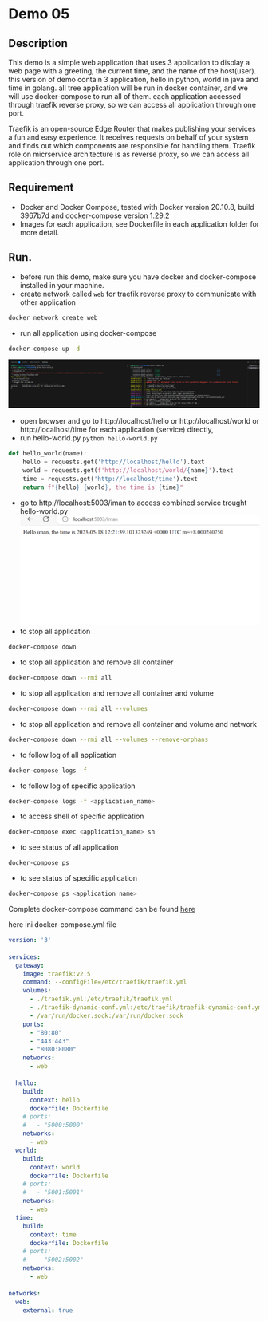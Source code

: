 # Demo 05
## Description
This demo is a simple web application that uses 3 application to display a web page with a greeting, the current time, and the name of the host(user). 
this version of demo contain 3 application, hello in python, world in java and time in golang. all tree application will be run in docker container, and we will use docker-compose to run all of them.
each application accessed through traefik reverse proxy, so we can access all application through one port.

Traefik is an open-source Edge Router that makes publishing your services a fun and easy experience. It receives requests on behalf of your system and finds out which components are responsible for handling them. Traefik role on micrservice architecture is as reverse proxy, so we can access all application through one port.

## Requirement
- Docker and Docker Compose, tested with Docker version 20.10.8, build 3967b7d and docker-compose version 1.29.2
- Images for each application, see Dockerfile in each application folder for more detail.

## Run.
- before run this demo, make sure you have docker and docker-compose installed in your machine.
- create network called `web` for traefik reverse proxy to communicate with other application
```bash
docker network create web
```
- run all application using docker-compose
```bash
docker-compose up -d
```
![docker-compose up](../images/demo05-terminal.png)
- open browser and go to http://localhost/hello or http://localhost/world or http://localhost/time for each application (service) directly,
- run hello-world.py `python hello-world.py`
```python
def hello_world(name):
    hello = requests.get('http://localhost/hello').text
    world = requests.get(f'http://localhost/world/{name}').text
    time = requests.get('http://localhost/time').text
    return f"{hello} {world}, the time is {time}"
```
- go to http://localhost:5003/iman to access combined service trought hello-world.py  
![demo web](../images/demo05-web.png)
- to stop all application
```bash
docker-compose down
```
- to stop all application and remove all container
```bash
docker-compose down --rmi all
```
- to stop all application and remove all container and volume
```bash
docker-compose down --rmi all --volumes
```
- to stop all application and remove all container and volume and network
```bash
docker-compose down --rmi all --volumes --remove-orphans
```
- to follow log of all application
```bash
docker-compose logs -f
```
- to follow log of specific application
```bash
docker-compose logs -f <application_name>
```
- to access shell of specific application
```bash
docker-compose exec <application_name> sh
```
- to see status of all application
```bash
docker-compose ps
```
- to see status of specific application
```bash
docker-compose ps <application_name>
```

Complete docker-compose command can be found [here](https://docs.docker.com/compose/reference/overview/)

here ini docker-compose.yml file
```yaml
version: '3'

services:
  gateway:
    image: traefik:v2.5
    command: --configFile=/etc/traefik/traefik.yml
    volumes:
      - ./traefik.yml:/etc/traefik/traefik.yml
      - ./traefik-dynamic-conf.yml:/etc/traefik/traefik-dynamic-conf.yml
      - /var/run/docker.sock:/var/run/docker.sock
    ports:
      - "80:80"
      - "443:443"
      - "8080:8080"
    networks:
      - web

  hello:
    build: 
      context: hello
      dockerfile: Dockerfile
    # ports:
    #   - "5000:5000"
    networks:
      - web
  world:
    build: 
      context: world
      dockerfile: Dockerfile
    # ports:
    #   - "5001:5001"
    networks:
      - web
  time:
    build: 
      context: time
      dockerfile: Dockerfile
    # ports:
    #   - "5002:5002"
    networks:
      - web

networks:
  web:
    external: true

```
